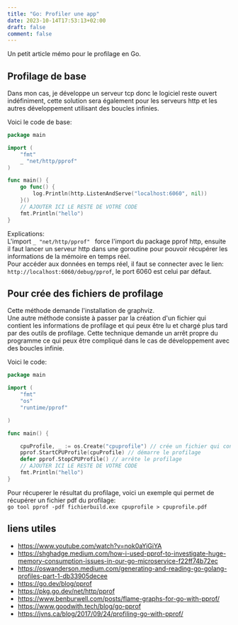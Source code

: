 ```yaml
---
title: "Go: Profiler une app"
date: 2023-10-14T17:53:13+02:00
draft: false
comment: false
---
```


Un petit article mémo pour le profilage en Go.

## Profilage de base

Dans mon cas, je développe un serveur tcp donc le logiciel reste ouvert indéfiniment, cette solution sera également pour les serveurs http et les autres développement utilisant des boucles infinies.

Voici le code de base:
```go
package main

import (
    "fmt"
	_ "net/http/pprof"
)

func main() {
	go func() {
		log.Println(http.ListenAndServe("localhost:6060", nil))
	}()
    // AJOUTER ICI LE RESTE DE VOTRE CODE
    fmt.Println("hello")
}
```
Explications:  
L'import ```_ "net/http/pprof" ``` force l'import du package pprof http, ensuite il faut lancer un serveur http dans une goroutine pour pouvoir récupérer les informations de la mémoire en temps réel.  
Pour accéder aux données en temps réel, il faut se connecter avec le lien: ```http://localhost:6060/debug/pprof```, le port 6060 est celui par défaut.


## Pour crée des fichiers de profilage

Cette méthode demande l'installation de graphviz.  
Une autre méthode consiste à passer par la création d'un fichier qui contient les informations de profilage et qui peux être lu et chargé plus tard par des outils de profilage. Cette technique demande un arrêt propre du programme ce qui peux être compliqué dans le cas de développement avec des boucles infinie.

Voici le code:
```go
package main

import (
    "fmt"
	"os"
	"runtime/pprof"

)

func main() {

	cpuProfile, _ := os.Create("cpuprofile") // crée un fichier qui contiendra les informations du profilage du CPU
	pprof.StartCPUProfile(cpuProfile) // démarre le profilage
	defer pprof.StopCPUProfile() // arrête le profilage
    // AJOUTER ICI LE RESTE DE VOTRE CODE
    fmt.Println("hello")
}
```

Pour récuperer le résultat du profilage, voici un exemple qui permet de récupérer un fichier pdf du profilage:  
```go tool pprof -pdf fichierbuild.exe cpuprofile > cpuprofile.pdf```


## liens utiles
- https://www.youtube.com/watch?v=nok0aYiGiYA
- https://shghadge.medium.com/how-i-used-pprof-to-investigate-huge-memory-consumption-issues-in-our-go-microservice-f22ff74b72ec
- https://oswanderson.medium.com/generating-and-reading-go-golang-profiles-part-1-db33905decee
- https://go.dev/blog/pprof
- https://pkg.go.dev/net/http/pprof
- https://www.benburwell.com/posts/flame-graphs-for-go-with-pprof/
- https://www.goodwith.tech/blog/go-pprof
- https://jvns.ca/blog/2017/09/24/profiling-go-with-pprof/